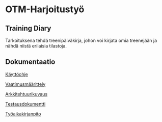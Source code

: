 # OTM-Harjoitustyö
## Training Diary
Tarkoituksena tehdä treenipäiväkirja, johon voi kirjata omia treenejään ja nähdä niistä erilaisia tilastoja.
## Dokumentaatio
[Käyttöohje](https://github.com/Hilma-H/otm/blob/master/Dokumentaatio/K%C3%A4ytt%C3%B6ohje.md)

[Vaatimusmäärittely](https://github.com/Hilma-H/otm/blob/master/Dokumentaatio/Vaatimusm%C3%A4%C3%A4rittely.md)

[Arkkitehtuurikuvaus](https://github.com/Hilma-H/otm/blob/master/Dokumentaatio/Pakkauskaavio%20-%20(1).jpg)

[Testausdokumentti](https://github.com/Hilma-H/otm/blob/master/Dokumentaatio/Testausdokumentti.md)

[Työaikakirjanpito](https://github.com/Hilma-H/otm/blob/master/Dokumentaatio/Tyoaikakirjanpito.md)


 
 


